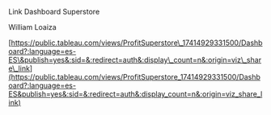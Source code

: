 Link Dashboard Superstore

William Loaiza

[https://public.tableau.com/views/ProfitSuperstore\_17414929331500/Dashboard?:language=es-ES\&publish=yes&:sid=&:redirect=auth&:display\_count=n&:origin=viz\_share\_link](https://public.tableau.com/views/ProfitSuperstore_17414929331500/Dashboard?:language=es-ES&publish=yes&:sid=&:redirect=auth&:display_count=n&:origin=viz_share_link)  
